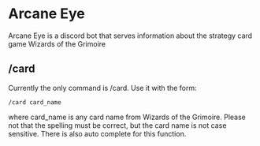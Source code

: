 # Arcane Eye
Arcane Eye is a discord bot that serves information about the strategy card game Wizards of the Grimoire

## /card
Currently the only command is /card. Use it with the form:  
  
  `/card card_name`  
  
where card_name is any card name from Wizards of the Grimoire. Please not that the spelling must be correct, but the card name is not case sensitive. There is also auto complete for this function.
